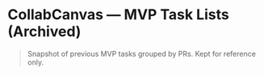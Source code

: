 # CollabCanvas — MVP Task Lists (Archived)

> Snapshot of previous MVP tasks grouped by PRs. Kept for reference only.
